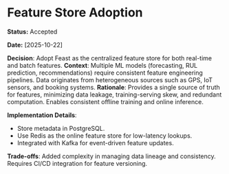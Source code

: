 # Feature Store Adoption

**Status:** Accepted

**Date:** [2025-10-22]

**Decision**: Adopt Feast as the centralized feature store for both real-time and batch features.
**Context**: Multiple ML models (forecasting, RUL prediction, recommendations) require consistent feature engineering pipelines. Data originates from heterogeneous sources such as GPS, IoT sensors, and booking systems.
**Rationale**: Provides a single source of truth for features, minimizing data leakage, training-serving skew, and redundant computation. Enables consistent offline training and online inference.

**Implementation Details**:
* Store metadata in PostgreSQL.
* Use Redis as the online feature store for low-latency lookups.
* Integrated with Kafka for event-driven feature updates.

**Trade-offs**: Added complexity in managing data lineage and consistency. Requires CI/CD integration for feature versioning.
